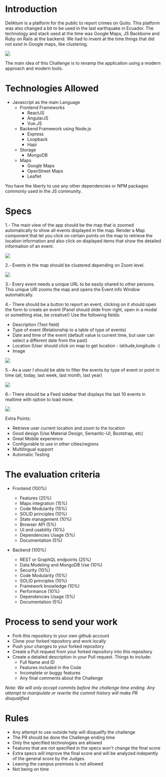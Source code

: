 Introduction
======

Deliktum is a platform for the public to report crimes on Quito. This platform was also changed a bit
to be used in the last earthquake in Ecuador. The technology and stack used at the time was Google Maps,
JS Backbone and Ruby on Rails at the backend. We had to invent at the time things that did not exist
in Google maps, like clustering.

![](docs/screens/main.png?raw=true)

The main idea of this Challenge is to revamp the application using a modern approach and modern tools.

Technologies Allowed
======

- Javascript as the main Language
    - Frontend Frameworks
        - ReactJS
        - AngularJS
        - Vue.JS
    - Backend Framework using Node.js
        - Express
        - Loopback
        - Hapi
    - Storage
        - MongoDB
    - Maps
        - Google Maps
        - OpenStreet Maps
        - Leaflet
        
You have the liberty to use any other dependencies or NPM packages commonly used in the JS community.

Specs
======

1.- The main view of the app should be the map that is zoomed automatically to show all events displayed
in the map. Render a Map component that let you click on certain points on the map to retrieve the 
location information and also click on displayed items that show the detailed information of an event.

![](docs/screens/map.png?raw=true)

2.- Events in the map should be clustered depending on Zoom level.

![](docs/screens/cluster.png?raw=true)

3.- Every event needs a unique URL to be easily shared to other persons. This unique URl zooms
the map and opens the Event info Window automatically.

4.- There should be a button to report an event, clicking on it should open the form to create an 
event (Panel should slide from right, open in a modal or something else, be creative!)
Use the following fields:

- Description (Text field)
- Type of event (Relationship to a table of type of events)
- Date and time of the event (default value is current time, but user can select a different date 
from the past)
- Location (User should click on map to get location - latitude,longitude -)
- Image

![](docs/screens/report.png?raw=true)

5.- As a user I should be able to filter the events by type of event or point in time 
(all, today, last week, last month, last year)

![](docs/screens/filter.png?raw=true)

6.- There should be a Feed sidebar that displays the last 10 events in realtime with option 
to load more.

![](docs/screens/feed.png?raw=true)

Extra Points:

- Retrieve user current location and zoom to the location
- Good design (Use Material Design, Semantic-UI, Bootstrap, etc)
- Great Mobile experience
- Configurable to use in other cities/regions
- Multilingual support
- Automatic Testing

The evaluation criteria
======

- Frontend (100%)
    - Features (25%)
    - Maps integration (15%)
    - Code Modularity (15%)
    - SOLID principles (10%)
    - State management (10%)
    - Browser API (5%)
    - UI and usability (10%)
    - Dependencies Usage (5%)
    - Documentation  (5%)
    
- Backend (100%)
     - REST or GraphQL endpoints (25%)
     - Data Modeling and MongoDB Use (10%)
     - Security (10%)
     - Code Modularity (15%)
     - SOLID principles (10%)
     - Framework knowledge (10%)
     - Performance (10%)
     - Dependencies Usage (5%)
     - Documentation  (5%)

Process to send your work
======

- Fork this repository in your own github account
- Clone your forked repository and work locally
- Push your changes to your forked repository
- Create a Pull request from your forked repository into this repository
- Create a detailed description in your Pull request. Things to include:
    - Full Name and ID
    - Features included in the Code
    - Incomplete or buggy features
    - Any final comments about the Challenge
    
*Note: We will only accept commits before the challenge time ending. Any attempt to manipulate or 
rewrite the commit history will make PR disqualified*

Rules
======

- Any attempt to use outside help will disqualify the challenge
- The PR should be done the Challenge ending time
- Only the specified technologies are allowed
- Features that are not specified in the specs won't change the final score
- Extra specs will improve the final score and will be analyzed indepently of the general score by
the Judges.
- Leaving the campus premises is not allowed 
- Not being on time 




